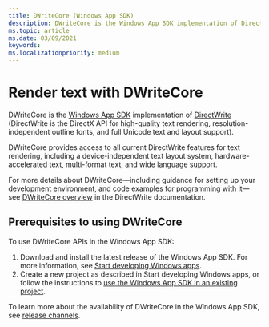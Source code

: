 ```yaml
---
title: DWriteCore (Windows App SDK)
description: DWriteCore is the Windows App SDK implementation of DirectWrite.
ms.topic: article
ms.date: 03/09/2021
keywords: 
ms.localizationpriority: medium
---
```


# Render text with DWriteCore 

DWriteCore is the [Windows App SDK](index.md) implementation of [DirectWrite](/windows/win32/directwrite/direct-write-portal) (DirectWrite is the DirectX API for high-quality text rendering, resolution-independent outline fonts, and full Unicode text and layout support).

DWriteCore provides access to all current DirectWrite features for text rendering, including a device-independent text layout system, hardware-accelerated text, multi-format text, and wide language support.

For more details about DWriteCore&mdash;including guidance for setting up your development environment, and code examples for programming with it&mdash;see [DWriteCore overview](/windows/win32/directwrite/dwritecore-overview) in the DirectWrite documentation.

## Prerequisites to using DWriteCore

To use DWriteCore APIs in the Windows App SDK:

1. Download and install the latest release of the Windows App SDK. For more information, see [Start developing Windows apps](../get-started/start-here.md).
2. Create a new project as described in Start developing Windows apps, or follow the instructions to [use the Windows App SDK in an existing project](use-windows-app-sdk-in-existing-project.md).

To learn more about the availability of DWriteCore in the Windows App SDK, see [release channels](release-channels.md).
